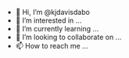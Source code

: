 - 👋 Hi, I’m @kjdavisdabo
- 👀 I’m interested in ...
- 🌱 I’m currently learning ...
- 💞️ I’m looking to collaborate on ...
- 📫 How to reach me ...

<!---
kjdavisdabo/kjdavisdabo is a ✨ special ✨ repository because its `README.md` (this file) appears on your GitHub profile.
You can click the Preview link to take a look at your changes.
--->
